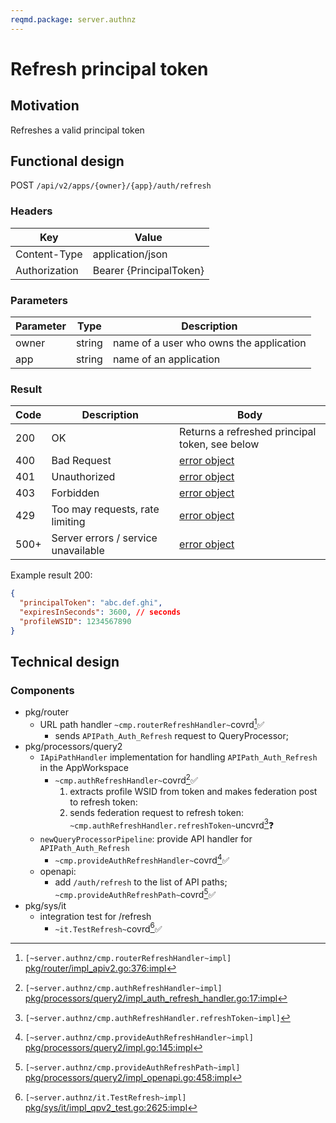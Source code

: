 ```yaml
---
reqmd.package: server.authnz
---
```

# Refresh principal token

## Motivation

Refreshes a valid principal token

## Functional design

POST `/api/v2/apps/{owner}/{app}/auth/refresh`

### Headers

| Key | Value |
| --- | --- |
| Content-Type | application/json |
| Authorization | Bearer {PrincipalToken} |

### Parameters

| Parameter | Type | Description |
| --- | --- | --- |
| owner | string | name of a user who owns the application |
| app | string | name of an application |

### Result

| Code | Description | Body |
| --- | --- | --- |
| 200 | OK | Returns a refreshed principal token, see below |
| 400 | Bad Request | [error object](errors.md) |
| 401 | Unauthorized | [error object](errors.md) |
| 403 | Forbidden | [error object](errors.md) |
| 429 | Too may requests, rate limiting | [error object](errors.md) |
| 500+ | Server errors / service unavailable | [error object](errors.md) |

Example result 200:

```json
{
  "principalToken": "abc.def.ghi",
  "expiresInSeconds": 3600, // seconds
  "profileWSID": 1234567890
}
```

## Technical design

### Components

- pkg/router
  - URL path handler `~cmp.routerRefreshHandler~`covrd[^1]✅
    - sends `APIPath_Auth_Refresh` request to QueryProcessor;
- pkg/processors/query2
  - `IApiPathHandler` implementation for handling `APIPath_Auth_Refresh` in the AppWorkspace
    - `~cmp.authRefreshHandler~`covrd[^2]✅
      1) extracts profile WSID from token and makes federation post to refresh token:
      2) sends federation request to refresh token: `~cmp.authRefreshHandler.refreshToken~`uncvrd[^5]❓
  - `newQueryProcessorPipeline`: provide API handler for `APIPath_Auth_Refresh`
    - `~cmp.provideAuthRefreshHandler~`covrd[^3]✅
  - openapi:
    - add `/auth/refresh` to the list of API paths; `~cmp.provideAuthRefreshPath~`covrd[^6]✅
- pkg/sys/it
  - integration test for /refresh
    - `~it.TestRefresh~`covrd[^4]✅

[^1]: `[~server.authnz/cmp.routerRefreshHandler~impl]` [pkg/router/impl_apiv2.go:376:impl](https://github.com/voedger/voedger/blob/main/pkg/router/impl_apiv2.go#L376)
[^2]: `[~server.authnz/cmp.authRefreshHandler~impl]` [pkg/processors/query2/impl_auth_refresh_handler.go:17:impl](https://github.com/voedger/voedger/blob/main/pkg/processors/query2/impl_auth_refresh_handler.go#L17)
[^5]: `[~server.authnz/cmp.authRefreshHandler.refreshToken~impl]`
[^3]: `[~server.authnz/cmp.provideAuthRefreshHandler~impl]` [pkg/processors/query2/impl.go:145:impl](https://github.com/voedger/voedger/blob/main/pkg/processors/query2/impl.go#L145)
[^6]: `[~server.authnz/cmp.provideAuthRefreshPath~impl]` [pkg/processors/query2/impl_openapi.go:458:impl](https://github.com/voedger/voedger/blob/main/pkg/processors/query2/impl_openapi.go#L458)
[^4]: `[~server.authnz/it.TestRefresh~impl]` [pkg/sys/it/impl_qpv2_test.go:2625:impl](https://github.com/voedger/voedger/blob/main/pkg/sys/it/impl_qpv2_test.go#L2625)
